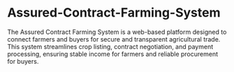# Assured-Contract-Farming-System
The Assured Contract Farming System is a web-based platform designed to connect farmers and buyers for secure and transparent agricultural trade. This system streamlines crop listing, contract negotiation, and payment processing, ensuring stable income for farmers and reliable procurement for buyers.
